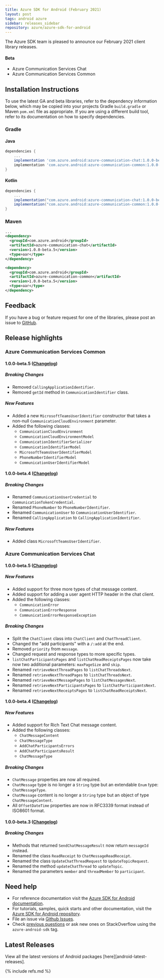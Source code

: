 ```yaml
---
title: Azure SDK for Android (February 2021)
layout: post
tags: android azure
sidebar: releases_sidebar
repository: azure/azure-sdk-for-android
---
```


The Azure SDK team is pleased to announce our February 2021 client library releases.

#### Beta

- Azure Communication Services Chat
- Azure Communication Services Common

## Installation Instructions

To use the latest GA and beta libraries, refer to the dependency information below, which may be copied into your projects Gradle `build.gradle` or Maven `pom.xml` file as appropriate. If you are using a different build tool, refer to its documentation on how to specify dependencies.

### Gradle

#### Java

```gradle
dependencies {
    ...
    implementation 'com.azure.android:azure-communication-chat:1.0.0-beta.5'
    implementation 'com.azure.android:azure-communication-common:1.0.0-beta.5'
}
```

#### Kotlin

```gradle
dependencies {
    ...
    implementation("com.azure.android:azure-communication-chat:1.0.0-beta.5")
    implementation("com.azure.android:azure-communication-common:1.0.0-beta.5")
}
```

### Maven

```xml
...
<dependency>
  <groupId>com.azure.android</groupId>
  <artifactId>azure-communication-chat</artifactId>
  <version>1.0.0-beta.5</version>
  <type>aar</type>
</dependency>

<dependency>
  <groupId>com.azure.android</groupId>
  <artifactId>azure-communication-common</artifactId>
  <version>1.0.0-beta.5</version>
  <type>aar</type>
</dependency>
```

## Feedback

If you have a bug or feature request for one of the libraries, please post an issue to [GitHub](https://github.com/azure/azure-sdk-for-android/issues).

## Release highlights

### Azure Communication Services Common

#### 1.0.0-beta.5 ([Changelog](https://github.com/Azure/azure-sdk-for-android/blob/main/sdk/communication/azure-communication-common/CHANGELOG.md#100-beta5-2021-02-08))

##### Breaking Changes

- Removed `CallingApplicationIdentifier`.
- Removed `getId` method in `CommunicationIdentifier` class.

##### New Features

- Added a new `MicrosoftTeamsUserIdentifier` constructor that takes a non-null `CommunicationCloudEnvironment` parameter.
- Added the following classes:
    - `CommunicationCloudEnvironment`
    - `CommunicationCloudEnvironmentModel`
    - `CommunicationIdentifierSerializer`
    - `CommunicationIdentifierModel`
    - `MicrosoftTeamsUserIdentifierModel`
    - `PhoneNumberIdentifierModel`
    - `CommunicationUserIdentifierModel`


#### 1.0.0-beta.4 ([Changelog](https://github.com/Azure/azure-sdk-for-android/blob/main/sdk/communication/azure-communication-common/CHANGELOG.md#100-beta4-2021-01-28))

##### Breaking Changes

- Renamed `CommunicationUserCredential` to `CommunicationTokenCredential`.
- Renamed `PhoneNumber` to `PhoneNumberIdentifier`.
- Renamed `CommunicationUser` to `CommunicationUserIdentifier`.
- Renamed `CallingApplication` to `CallingApplicationIdentifier`.

##### New Features

- Added class `MicrosoftTeamsUserIdentifier`.

### Azure Communication Services Chat

#### 1.0.0-beta.5 ([Changelog](https://github.com/Azure/azure-sdk-for-android/blob/main/sdk/communication/azure-communication-chat/CHANGELOG.md#100-beta5-2021-02-08))

##### New Features

- Added support for three more types of chat message content.
- Added support for adding a user agent HTTP header in the chat client.
- Added the following classes:
    - `CommunicationError`
    - `CommunicationErrorResponse`
    - `CommunicationErrorResponseException`

##### Breaking Changes

- Split the `ChatClient` class into `ChatClient` and `ChatThreadClient`.
- Changed the "add participants" with a `/:add` at the end.
- Removed `priority` from `message`.
- Changed request and response types to more specific types.
- `listChatParticipantsPages` and `listChatReadReceiptsPages` now take now two additional parameters: `maxPageSize` and `skip`.
- Renamed `retrieveNextThreadPages` to `listChatThreadsNext`.
- Renamed `retrieveNextThreadPages` to `listChatThreadsNext`.
- Renamed `retrieveNextMessagePages` to `listChatMessagesNext`.
- Renamed `retrieveNextParticipantsPages` to `listChatParticipantsNext`.
- Renamed `retrieveNextReceiptsPages` to `listChatReadReceiptsNext`.

#### 1.0.0-beta.4 ([Changelog](https://github.com/Azure/azure-sdk-for-android/blob/main/sdk/communication/azure-communication-chat/CHANGELOG.md#100-beta4-skipped))

##### New Features

- Added support for Rich Text Chat message content.
- Added the following classes:
    - `ChatMessageContent`
    - `ChatMessageType`
    - `AddChatParticipantsErrors`
    - `AddChatParticipantsResult`
    - `ChatMessageType`

##### Breaking Changes

- `ChatMessage` properties are now all required.
- `ChatMessage` type is no longer a `String` type but an extendable `Enum` type: `ChatMessageType`.
- `ChatMessage` content is no longer a `String` type but an object of type `ChatMessageContent`.
- All `OffsetDateTime` properties are now in RFC3339 format instead of ISO8601 format.

#### 1.0.0-beta.3 ([Changelog](https://github.com/Azure/azure-sdk-for-android/blob/main/sdk/communication/azure-communication-chat/CHANGELOG.md#100-beta4-skipped))

##### Breaking Changes

- Methods that returned `SendChatMessageResult` now return `messageId` instead.
- Renamed the class `ReadReceipt` to `ChatMessageReadReceipt`.
- Renamed the class `UpdateChatThreadRequest` to `UpdateTopicRequest`.
- Renamed the method `updateChatThread` to `updateTopic`.
- Renamed the parameters `member` and `threadMember` to `participant`.

## Need help

- For reference documentation visit the [Azure SDK for Android documentation](https://azure.github.io/azure-sdk-for-android/).
- For tutorials, samples, quick starts and other documentation, visit the [Azure SDK for Android repository](https://github.com/azure/azure-sdk-for-android/).
- File an issue via [Github Issues](https://github.com/Azure/azure-sdk-for-android/issues/new/choose).
- Check [previous questions](https://stackoverflow.com/questions/tagged/azure-android-sdk) or ask new ones on
 StackOverflow using the `azure-android-sdk` tag.

## Latest Releases

View all the latest versions of Android packages [here][android-latest-releases].

{% include refs.md %}

